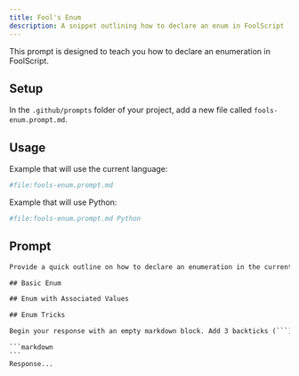 ```yaml
---
title: Fool's Enum
description: A snippet outlining how to declare an enum in FoolScript
---
```


This prompt is designed to teach you how to declare an enumeration in FoolScript.

## Setup

In the `.github/prompts` folder of your project, add a new file called `fools-enum.prompt.md`.

## Usage

Example that will use the current language:

```bash
#file:fools-enum.prompt.md
```

Example that will use Python:

```bash
#file:fools-enum.prompt.md Python
```

## Prompt

````txt
Provide a quick outline on how to declare an enumeration in the current language.

## Basic Enum

## Enum with Associated Values

## Enum Tricks

Begin your response with an empty markdown block. Add 3 backticks (```) before the response. For example:

```markdown
```
Response...
````